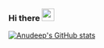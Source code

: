 ### Hi there <img src="https://raw.githubusercontent.com/MartinHeinz/MartinHeinz/master/wave.gif" width="25px">


[![Anudeep's GitHub stats](https://github-readme-stats.vercel.app/api?username=anudeeptadikamalla)](https://github.com/anuraghazra/github-readme-stats)


<!--
**anudeeptadikamalla/anudeeptadikamalla** is a ✨ _special_ ✨ repository because its `README.md` (this file) appears on your GitHub profile.

Here are some ideas to get you started:

- 🔭 I’m currently working on ...
- 🌱 I’m currently learning ...
- 👯 I’m looking to collaborate on ...
- 🤔 I’m looking for help with ...
- 💬 Ask me about ...
- 📫 How to reach me: ...
- 😄 Pronouns: ...
- ⚡ Fun fact: ...
-->
